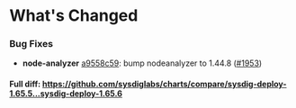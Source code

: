 # What's Changed

### Bug Fixes
- **node-analyzer** [a9558c59](https://github.com/sysdiglabs/charts/commit/a9558c59fac432f4e2c5275c54079bff9e13f951): bump nodeanalyzer to 1.44.8 ([#1953](https://github.com/sysdiglabs/charts/issues/1953))
#### Full diff: https://github.com/sysdiglabs/charts/compare/sysdig-deploy-1.65.5...sysdig-deploy-1.65.6

